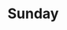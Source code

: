 ---
layout: print2
title: Sunday

volume: 24
issue: 51

sermon: The Greatest Christmas Gift of All
speaker: Pastor Ben Kim
scripture: John 3:16
---